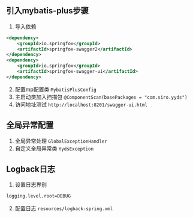## 引入mybatis-plus步骤

1. 导入依赖
```xml
<dependency>
    <groupId>io.springfox</groupId>
    <artifactId>springfox-swagger2</artifactId>
</dependency>
<dependency>
    <groupId>io.springfox</groupId>
    <artifactId>springfox-swagger-ui</artifactId>
</dependency>
```
2. 配置mp配置类 `MybatisPlusConfig`
3. 主启动类加入扫描包 `@ComponentScan(basePackages = "com.siro.yyds")`
4. 访问地址测试 `http://localhost:8201/swagger-ui.html`

## 全局异常配置

1. 全局异常处理 `GlobalExceptionHandler`
2. 自定义全局异常类 `YydsException`

## Logback日志

1. 设置日志界别
```xml
logging.level.root=DEBUG
```

2. 配置日志 `resources/logback-spring.xml`
